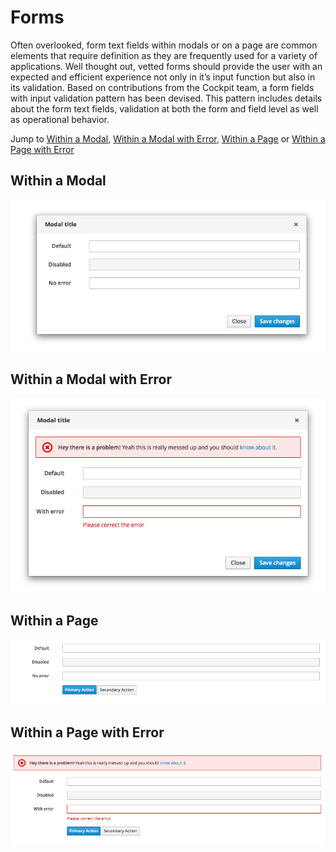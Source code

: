 # Forms

Often overlooked, form text fields within modals or on a page are common elements that require definition as they are frequently used for a variety of applications. Well thought out, vetted forms should provide the user with an expected and efficient experience not only in it’s input function but also in its validation. Based on contributions from the Cockpit team, a form fields with input validation pattern has been devised. This pattern includes details about the form text fields, validation at both the form and field level as well as operational behavior.

Jump to [Within a Modal](https://www.patternfly.org/pattern-library/forms-and-controls/forms/#within-a-modal), [Within a Modal with Error](https://www.patternfly.org/pattern-library/forms-and-controls/forms/#within-a-modal-with-error), [Within a Page](https://www.patternfly.org/pattern-library/forms-and-controls/forms/#within-a-page) or [Within a Page with Error](https://www.patternfly.org/pattern-library/forms-and-controls/forms/#within-a-page-with-error)

## Within a Modal

![Form within a modal](img/forms-html.png)

## Within a Modal with Error

![Form within a modal with an error](img/forms-html2.png)

## Within a Page

![Form within a page](img/forms-html3.png)

## Within a Page with Error

![Form within a page with an error](img/forms-html4.png)
